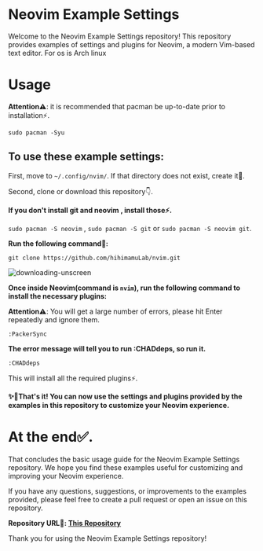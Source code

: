 # Neovim Example Settings

Welcome to the Neovim Example Settings repository! This repository provides examples of settings and plugins for Neovim, a modern Vim-based text editor. For os is Arch linux

# Usage

**Attention⚠**: it is recommended that pacman be up-to-date prior to installation⚡️.

`sudo pacman -Syu`

## To use these example settings:

First, move to `~/.config/nvim/`. If that directory does not exist, create it📁.

Second, clone or download this repository👇.

**If you don't install git and neovim , install those⚡️.**

`sudo pacman -S neovim` , `sudo pacman -S git` or `sudo pacman -S neovim git`.

**Run the following command🚀:**

`git clone https://github.com/hihimamuLab/nvim.git`

![downloading-unscreen](https://github.com/hihimamuLab/nvim/assets/122292089/5fd40704-5012-4885-a05e-4dba810cf8fc)

**Once inside Neovim(command is `nvim`), run the following command to install the necessary plugins:**

**Attention⚠**: You will get a large number of errors, please hit Enter repeatedly and ignore them.

`:PackerSync`

**The error message will tell you to run :CHADdeps, so run it.**

`:CHADdeps`

This will install all the required plugins⚡️.

**✨🎉That's it! You can now use the settings and plugins provided by the examples in this repository to customize your Neovim experience.**

# At the end✅.

That concludes the basic usage guide for the Neovim Example Settings repository. We hope you find these examples useful for customizing and improving your Neovim experience.

If you have any questions, suggestions, or improvements to the examples provided, please feel free to create a pull request or open an issue on this repository.

**Repository URL🔗: [This Repository](https://github.com/hihimamuLab/nvim)**

Thank you for using the Neovim Example Settings repository!

